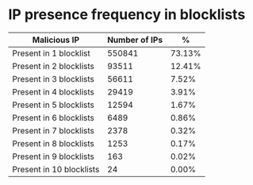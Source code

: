 # IP presence frequency in blocklists
| Malicious IP | Number of IPs | % |
|----|----|----|
| Present in 1 blocklist | 550841 | 73.13% |
| Present in 2 blocklists | 93511 | 12.41% |
| Present in 3 blocklists | 56611 | 7.52% |
| Present in 4 blocklists | 29419 | 3.91% |
| Present in 5 blocklists | 12594 | 1.67% |
| Present in 6 blocklists | 6489 | 0.86% |
| Present in 7 blocklists | 2378 | 0.32% |
| Present in 8 blocklists | 1253 | 0.17% |
| Present in 9 blocklists | 163 | 0.02% |
| Present in 10 blocklists | 24 | 0.00% |
